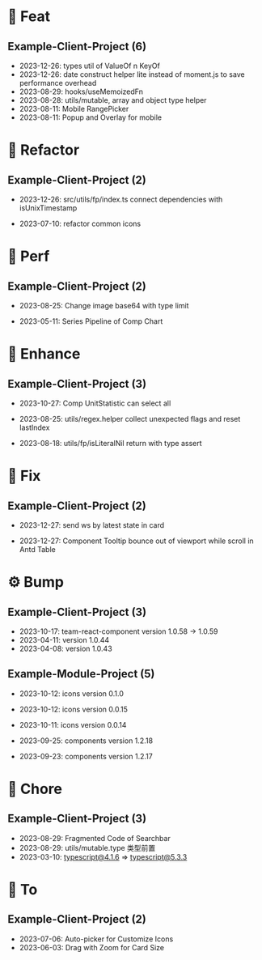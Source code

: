 # 🎉 Feat

## Example-Client-Project (6)

- 2023-12-26: types util of ValueOf n KeyOf
- 2023-12-26: date construct helper lite instead of moment.js to save performance overhead
- 2023-08-29: hooks/useMemoizedFn
- 2023-08-28: utils/mutable, array and object type helper
- 2023-08-11: Mobile RangePicker
- 2023-08-11: Popup and Overlay for mobile

# 🔨 Refactor

## Example-Client-Project (2)

- 2023-12-26: src/utils/fp/index.ts connect dependencies with isUnixTimestamp

- 2023-07-10: refactor common icons

# 🚀 Perf

## Example-Client-Project (2)

- 2023-08-25: Change image base64 with type limit

- 2023-05-11: Series Pipeline of Comp Chart

# 🌟 Enhance

## Example-Client-Project (3)

- 2023-10-27: Comp UnitStatistic can select all

- 2023-08-25: utils/regex.helper collect  unexpected flags and reset lastIndex

- 2023-08-18: utils/fp/isLiteralNil return with type assert

# 🐞 Fix

## Example-Client-Project (2)

- 2023-12-27: send ws by latest state in card

- 2023-12-27: Component Tooltip bounce out of viewport while scroll in Antd Table

# ⚙️ Bump

## Example-Client-Project (3)

- 2023-10-17: team-react-component version 1.0.58 -> 1.0.59
- 2023-04-11: version 1.0.44
- 2023-04-08: version 1.0.43

## Example-Module-Project (5)

- 2023-10-12: icons version 0.1.0

- 2023-10-12: icons version 0.0.15

- 2023-10-11: icons version 0.0.14

- 2023-09-25: components version 1.2.18

- 2023-09-23: components version 1.2.17

# 🧹 Chore

## Example-Client-Project (3)

- 2023-08-29: Fragmented Code of Searchbar
- 2023-08-29: utils/mutable.type 类型前置
- 2023-03-10: typescript@4.1.6 => typescript@5.3.3

# 🧩 To

## Example-Client-Project (2)

- 2023-07-06: Auto-picker for Customize Icons
- 2023-06-03: Drag with Zoom for Card Size
